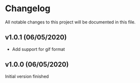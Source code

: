 
# Changelog

All notable changes to this project will be documented in this file.


## v1.0.1 (06/05/2020)

* Add support for gif format



## v1.0.0 (06/05/2020)

Initial version finished
